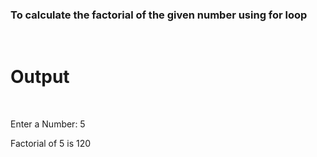 <h3>To calculate the factorial of the given number using for loop</h3>

<br>
<h1>Output</h1>
<br>
<p>Enter a Number: 5</p>
<p>Factorial of 5 is 120</p>
